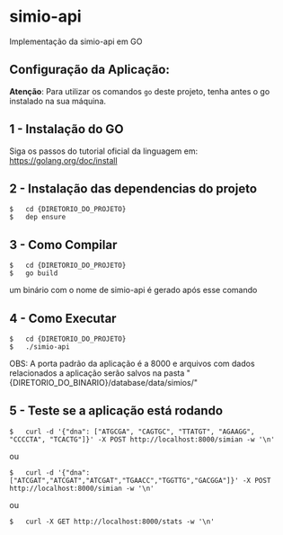 # simio-api

Implementação da simio-api em GO


## Configuração da Aplicação:

**Atenção**: Para utilizar os comandos `go` deste projeto, tenha antes o go instalado na sua máquina.

## 1 - Instalação do GO 

Siga os passos do tutorial oficial da linguagem em: https://golang.org/doc/install

## 2 - Instalação das dependencias do projeto 

```
$   cd {DIRETORIO_DO_PROJETO}
$   dep ensure
```

## 3 - Como Compilar

```
$   cd {DIRETORIO_DO_PROJETO}
$   go build
```

um binário com o nome de simio-api é gerado após esse comando

## 4 - Como Executar

```
$   cd {DIRETORIO_DO_PROJETO}
$   ./simio-api
```

OBS: A porta padrão da aplicação é a 8000 e arquivos com dados relacionados a aplicação serão salvos na pasta "{DIRETORIO_DO_BINARIO}/database/data/simios/" 

## 5 - Teste se a aplicação está rodando

```
$   curl -d '{"dna": ["ATGCGA", "CAGTGC", "TTATGT", "AGAAGG", "CCCCTA", "TCACTG"]}' -X POST http://localhost:8000/simian -w '\n'
```

ou

```
$   curl -d '{"dna": ["ATCGAT","ATCGAT","ATCGAT","TGAACC","TGGTTG","GACGGA"]}' -X POST http://localhost:8000/simian -w '\n'
```

ou


```
$   curl -X GET http://localhost:8000/stats -w '\n'
```